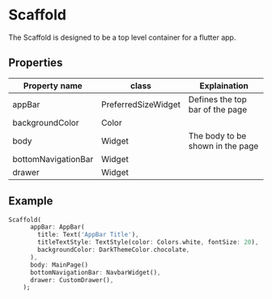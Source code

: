 # Scaffold

The Scaffold is designed to be a top level container for a flutter app.

## Properties

| Property name       | class               | Explaination                     |
| ------------------- | ------------------- | -------------------------------- |
| appBar              | PreferredSizeWidget | Defines the top bar of the page  |
| backgroundColor     | Color               |
| body                | Widget              | The body to be shown in the page |
| bottomNavigationBar | Widget              |
| drawer              | Widget              |

## Example

```Dart
Scaffold(
      appBar: AppBar(
        title: Text('AppBar Title'),
        titleTextStyle: TextStyle(color: Colors.white, fontSize: 20),
        backgroundColor: DarkThemeColor.chocolate,
      ),
      body: MainPage()
      bottomNavigationBar: NavbarWidget(),
      drawer: CustomDrawer(),
    );
```
